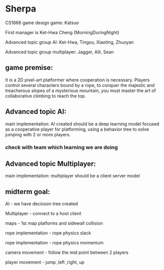 # Sherpa
CS1666 game design game: Katsuo

First manager is Ket-Hwa Cheng (MorningDuringNight)

Advanced topic group AI: Ket-Hwa, Tingxu, Xiaoting, Zhuoyan

Advanced topic group multiplayer: Jagger, Alli, Sean

## game premise:

It is a 2D pixel-art platformer where cooperation is necessary. Players control several characters bound by a rope, to conquer the majestic and treacherous slopes of a mysterious mountain, you must master the art of collaborative climbing to reach the top.

## Advanced topic AI: 
main implementation: AI created should be a deep learning model focused as a cooperative player for platforming, using a behavior tree to solve jumping with 2 or more players. 
### check with team which learning we are doing

## Advanced topic Multiplayer:
main implementation: multiplayer should be a client server model

## midterm goal:

AI - we have decioson tree created

Multiplayer - connect to a host client

maps - 1st map platforms and sidewall collision

rope implementation - rope physics slack

rope implementation - rope physics momentum 

camera movement - follow the mid point between 2 players

player movement - jump ,left ,right, up
